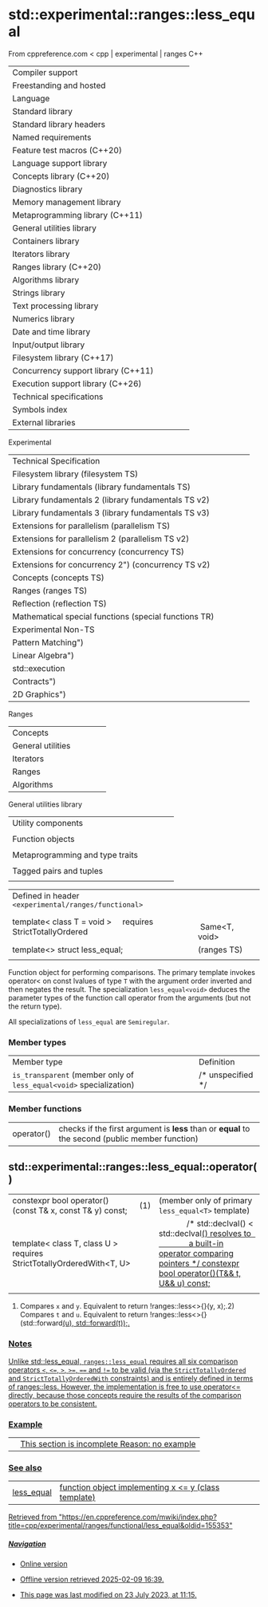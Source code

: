 # std::experimental::ranges::less_equal

From cppreference.com
< cpp‎ | experimental‎ | ranges
C++

|  |  |  |  |  |
| --- | --- | --- | --- | --- |
| Compiler support | | | | |
| Freestanding and hosted | | | | |
| Language | | | | |
| Standard library | | | | |
| Standard library headers | | | | |
| Named requirements | | | | |
| Feature test macros (C++20) | | | | |
| Language support library | | | | |
| Concepts library (C++20) | | | | |
| Diagnostics library | | | | |
| Memory management library | | | | |
| Metaprogramming library (C++11) | | | | |
| General utilities library | | | | |
| Containers library | | | | |
| Iterators library | | | | |
| Ranges library (C++20) | | | | |
| Algorithms library | | | | |
| Strings library | | | | |
| Text processing library | | | | |
| Numerics library | | | | |
| Date and time library | | | | |
| Input/output library | | | | |
| Filesystem library (C++17) | | | | |
| Concurrency support library (C++11) | | | | |
| Execution support library (C++26) | | | | |
| Technical specifications | | | | |
| Symbols index | | | | |
| External libraries | | | | |

Experimental

|  |  |  |  |  |
| --- | --- | --- | --- | --- |
| Technical Specification | | | | |
| Filesystem library (filesystem TS) | | | | |
| Library fundamentals (library fundamentals TS) | | | | |
| Library fundamentals 2 (library fundamentals TS v2) | | | | |
| Library fundamentals 3 (library fundamentals TS v3) | | | | |
| Extensions for parallelism (parallelism TS) | | | | |
| Extensions for parallelism 2 (parallelism TS v2) | | | | |
| Extensions for concurrency (concurrency TS) | | | | |
| Extensions for concurrency 2") (concurrency TS v2) | | | | |
| Concepts (concepts TS) | | | | |
| Ranges (ranges TS) | | | | |
| Reflection (reflection TS) | | | | |
| Mathematical special functions (special functions TR) | | | | |
| Experimental Non-TS | | | | |
| Pattern Matching") | | | | |
| Linear Algebra") | | | | |
| std::execution | | | | |
| Contracts") | | | | |
| 2D Graphics") | | | | |

Ranges

|  |  |  |  |  |
| --- | --- | --- | --- | --- |
| Concepts | | | | |
| General utilities | | | | |
| Iterators | | | | |
| Ranges | | | | |
| Algorithms | | | | |

General utilities library

|  |  |  |  |  |
| --- | --- | --- | --- | --- |
| Utility components | | | | |
| |  |  |  |  |  | | --- | --- | --- | --- | --- | | swap | | | | | | |  |  |  |  |  | | --- | --- | --- | --- | --- | | exchange | | | | | |
| Function objects | | | | |
| |  |  |  |  |  | | --- | --- | --- | --- | --- | | invoke | | | | | | identity | | | | | | |  |  |  |  |  | | --- | --- | --- | --- | --- | | equal_to | | | | | | not_equal_to | | | | | | |  |  |  |  |  | | --- | --- | --- | --- | --- | | greater | | | | | | less | | | | | | |  |  |  |  |  | | --- | --- | --- | --- | --- | | greater_equal | | | | | | ****less_equal**** | | | | | |
| Metaprogramming and type traits | | | | |
| |  |  |  |  |  | | --- | --- | --- | --- | --- | | is_swappable_withis_swappable | | | | | | |  |  |  |  |  | | --- | --- | --- | --- | --- | | is_nothrow_swappable_withis_nothrow_swappable | | | | | | |  |  |  |  |  | | --- | --- | --- | --- | --- | | common_reference | | | | | | common_type | | | | | |
| Tagged pairs and tuples | | | | |
| |  |  |  |  |  | | --- | --- | --- | --- | --- | | TagSpecifier | | | | | | TaggedType | | | | | |  | | | | | | |  |  |  |  |  | | --- | --- | --- | --- | --- | | tagged | | | | | | tag specifiers | | | | | |  | | | | | | |  |  |  |  |  | | --- | --- | --- | --- | --- | | tagged_pair | | | | | | make_tagged_pair | | | | | |  | | | | | | |  |  |  |  |  | | --- | --- | --- | --- | --- | | tagged_tuple | | | | | | make_tagged_tuple | | | | | |  | | | | | |

|  |  |  |
| --- | --- | --- |
| Defined in header `<experimental/ranges/functional>` |  |  |
| template< class T = void >      requires StrictTotallyOrdered<T> ||               Same<T, void> ||               /\* < on two const T lvalues invokes a built-in operator comparing pointers \*/ struct less_equal; |  | (ranges TS) |
| template<>  struct less_equal<void>; |  | (ranges TS) |
|  |  |  |

Function object for performing comparisons. The primary template invokes operator< on const lvalues of type `T` with the argument order inverted and then negates the result. The specialization `less_equal<void>` deduces the parameter types of the function call operator from the arguments (but not the return type).

All specializations of `less_equal` are `Semiregular`.

### Member types

|  |  |
| --- | --- |
| Member type | Definition |
| `is_transparent` (member only of `less_equal<void>` specialization) | /\* unspecified \*/ |

### Member functions

|  |  |
| --- | --- |
| operator() | checks if the first argument is **less** than or **equal** to the second   (public member function) |

## std::experimental::ranges::less_equal::operator()

|  |  |  |
| --- | --- | --- |
| constexpr bool operator()(const T& x, const T& y) const; | (1) | (member only of primary `less_equal<T>` template) |
| template< class T, class U >      requires StrictTotallyOrderedWith<T, U> ||               /\* std::declval<T>() < std::declval<U>() resolves to                  a built-in operator comparing pointers \*/ constexpr bool operator()(T&& t, U&& u) const; | (2) | (member only of `less_equal<void>` specialization) |
|  |  |  |

1) Compares `x` and `y`. Equivalent to return !ranges::less<>{}(y, x);.2) Compares `t` and `u`. Equivalent to return !ranges::less<>{}(std::forward<U>(u), std::forward<T>(t));.

### Notes

Unlike std::less_equal, `ranges::less_equal` requires all six comparison operators `<`, `<=`, `>`, `>=`, `==` and `!=` to be valid (via the `StrictTotallyOrdered` and `StrictTotallyOrderedWith` constraints) and is entirely defined in terms of ranges::less. However, the implementation is free to use operator<= directly, because those concepts require the results of the comparison operators to be consistent.

### Example

|  |  |
| --- | --- |
|  | This section is incomplete Reason: no example |

### See also

|  |  |
| --- | --- |
| less_equal | function object implementing x <= y   (class template) |

Retrieved from "<https://en.cppreference.com/mwiki/index.php?title=cpp/experimental/ranges/functional/less_equal&oldid=155353>"

##### Navigation

- Online version
- Offline version retrieved 2025-02-09 16:39.

- This page was last modified on 23 July 2023, at 11:15.